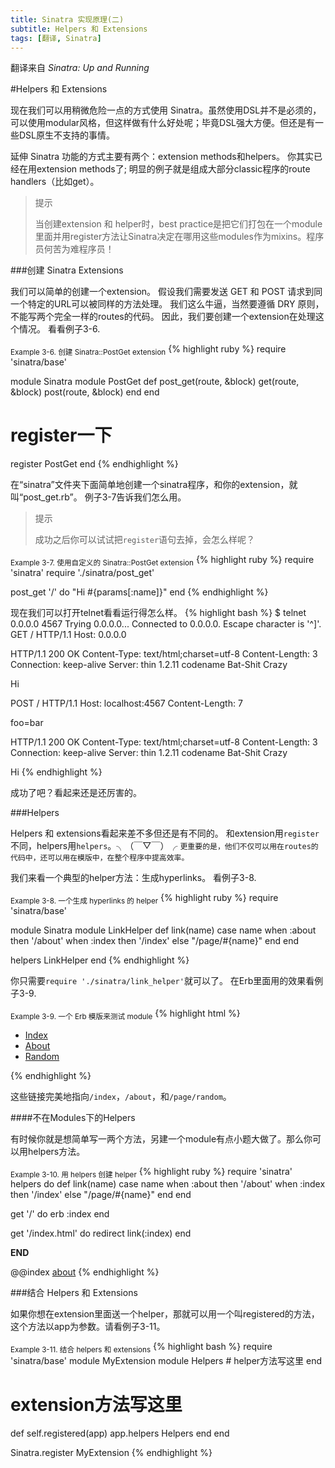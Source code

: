 ```yaml
---
title: Sinatra 实现原理(二)
subtitle: Helpers 和 Extensions
tags: [翻译, Sinatra]
---
```

翻译来自 *Sinatra: Up and Running*

#Helpers 和 Extensions

现在我们可以用稍微危险一点的方式使用 Sinatra。虽然使用DSL并不是必须的，可以使用modular风格，但这样做有什么好处呢；毕竟DSL强大方便。但还是有一些DSL原生不支持的事情。

延伸 Sinatra 功能的方式主要有两个：extension methods和helpers。 你其实已经在用extension methods了; 明显的例子就是组成大部分classic程序的route handlers（比如get）。

<!--more-->

> 提示
> 
> 当创建extension 和 helper时，best practice是把它们打包在一个module里面并用register方法让Sinatra决定在哪用这些modules作为mixins。程序员何苦为难程序员！

###创建 Sinatra Extensions

我们可以简单的创建一个extension。 假设我们需要发送 GET 和 POST 请求到同一个特定的URL可以被同样的方法处理。 我们这么牛逼，当然要遵循 DRY 原则，不能写两个完全一样的routes的代码。 因此，我们要创建一个extension在处理这个情况。 看看例子3-6.

<sub>Example 3-6. 创建 Sinatra::PostGet extension</sub>
{% highlight ruby %}
require 'sinatra/base'

module Sinatra
  module PostGet
    def post_get(route, &block)
      get(route, &block)
      post(route, &block)
    end
  end

  # register一下
  register PostGet
end
{% endhighlight %}

在“sinatra”文件夹下面简单地创建一个sinatra程序，和你的extension，就叫“post_get.rb”。 例子3-7告诉我们怎么用。

> 提示
> 
> 成功之后你可以试试把`register`语句去掉，会怎么样呢？

<sub>Example 3-7. 使用自定义的 Sinatra::PostGet extension</sub>
{% highlight ruby %}
require 'sinatra'
require './sinatra/post_get'

post_get '/' do
  "Hi #{params[:name]}"
end
{% endhighlight %}

现在我们可以打开telnet看看运行得怎么样。
{% highlight bash %}
$ telnet 0.0.0.0 4567
Trying 0.0.0.0...
Connected to 0.0.0.0.
Escape character is '^]'.
GET / HTTP/1.1
Host: 0.0.0.0

  HTTP/1.1 200 OK
  Content-Type: text/html;charset=utf-8
  Content-Length: 3
  Connection: keep-alive
  Server: thin 1.2.11 codename Bat-Shit Crazy

  Hi

POST / HTTP/1.1
Host: localhost:4567
Content-Length: 7

foo=bar

  HTTP/1.1 200 OK
  Content-Type: text/html;charset=utf-8
  Content-Length: 3
  Connection: keep-alive
  Server: thin 1.2.11 codename Bat-Shit Crazy

  Hi
{% endhighlight %}

成功了吧？看起来还是还厉害的。

###Helpers

Helpers 和 extensions看起来差不多但还是有不同的。 和extension用`register`不同，helpers用`helpers`。╮（￣▽￣）╭ `更重要的是，他们不仅可以用在routes的代码中，还可以用在模版中，在整个程序中提高效率。`

我们来看一个典型的helper方法：生成hyperlinks。 看例子3-8.

<sub>Example 3-8. 一个生成 hyperlinks 的 helper</sub>
{% highlight ruby %}
require 'sinatra/base'

module Sinatra
  module LinkHelper
    def link(name)
      case name
      when :about then '/about'
      when :index then '/index'
      else "/page/#{name}"
    end
  end

  helpers LinkHelper
end
{% endhighlight %}

你只需要`require './sinatra/link_helper'`就可以了。 在Erb里面用的效果看例子3-9.

<sub>Example 3-9. 一个 Erb 模版来测试 module</sub>
{% highlight html %}
<html>
<head>
  <title>Link Helper Test</title>
</head>
<body>
  <nav>
    <ul>
      <li><a href="<%= link(:index) %>">Index</a></li>
      <li><a href="<%= link(:about) %>">About</a></li>
      <li><a href="<%= link(:random) %>">Random</a></li>
    </ul>
  </nav>
</body>
</html>
{% endhighlight %}

这些链接完美地指向`/index`，`/about`，和`/page/random`。

####不在Modules下的Helpers

有时候你就是想简单写一两个方法，另建一个module有点小题大做了。那么你可以用helpers方法。

<sub>Example 3-10. 用 helpers 创建 helper</sub>
{% highlight ruby %}
require 'sinatra'
helpers do
  def link(name)
    case name
    when :about then '/about'
    when :index then '/index'
    else "/page/#{name}"
  end
end

get '/' do
  erb :index
end

get '/index.html' do
  redirect link(:index)
end

__END__

@@index
<a href="<%= link :about %>">about</a>
{% endhighlight %}


###结合 Helpers 和 Extensions

如果你想在extension里面送一个helper，那就可以用一个叫registered的方法，这个方法以app为参数。请看例子3-11。

<sub>Example 3-11. 结合 helpers 和 extensions</sub>
{% highlight bash %}
require 'sinatra/base'
module MyExtension
  module Helpers
    # helper方法写这里
  end

  # extension方法写这里

  def self.registered(app)
    app.helpers Helpers
  end
end

Sinatra.register MyExtension
{% endhighlight %}

